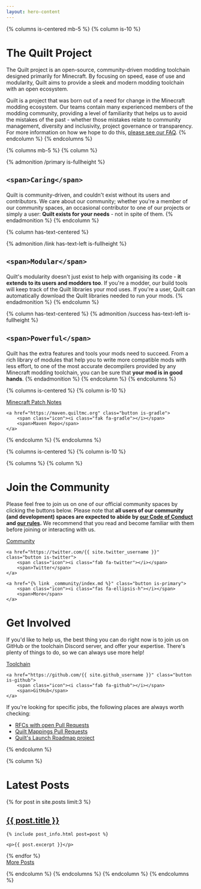 ```yaml
---
layout: hero-content
---
```


{% columns is-centered mb-5 %}
{% column is-10 %}
# The Quilt Project

The Quilt project is an open-source, community-driven modding toolchain designed primarily for Minecraft. By focusing
on speed, ease of use and modularity, Quilt aims to provide a sleek and modern modding toolchain with an open ecosystem.

Quilt is a project that was born out of a need for change in the Minecraft modding ecosystem. Our teams contain many
experienced members of the modding community, providing a level of familiarity that helps us to avoid the mistakes of
the past - whether those mistakes relate to community management, diversity and inclusivity, project governance or
transparency. For more information on how we hope to do this, [please see our FAQ](/faq/).
{% endcolumn %}
{% endcolumns %}

{% columns mb-5 %}
{% column %}

{% admonition /primary is-fullheight %}

<h2 class="has-text-centered">
  <span class="icon-text">
    <span class="icon has-text-primary mr-3">
      <i class="fas fa-heart"></i>
    </span>

    <span>Caring</span>
  </span>
</h2>

Quilt is community-driven, and couldn't exist without its users and contributors. We care about our community; whether
you're a member of our community spaces, an occasional contributor to one of our projects or simply a user: **Quilt
exists for your needs** - not in spite of them.
{% endadmonition %}
{% endcolumn %}

{% column has-text-centered %}

{% admonition /link has-text-left is-fullheight %}

<h2 class="has-text-centered">
  <span class="icon-text">
    <span class="icon has-text-link mr-3">
      <i class="fas fa-cubes"></i>
    </span>

    <span>Modular</span>
  </span>
</h2>

Quilt's modularity doesn't just exist to help with organising its code - **it extends to its users and modders too**.
If you're a modder, our build tools will keep track of the Quilt libraries your mod uses. If you're a user, Quilt can
automatically download the Quilt libraries needed to run your mods.
{% endadmonition %}
{% endcolumn %}

{% column has-text-centered %}
{% admonition /success has-text-left is-fullheight %}

<h2 class="has-text-centered">
  <span class="icon-text">
    <span class="icon has-text-success mr-3">
      <i class="fas fa-wrench"></i>
    </span>

    <span>Powerful</span>
  </span>
</h2>

Quilt has the extra features and tools your mods need to succeed. From a rich library of modules that help you to write
more compatible mods with less effort, to one of the most accurate decompilers provided by any Minecraft modding
toolchain, you can be sure that **your mod is in good hands**.
{% endadmonition %}
{% endcolumn %}
{% endcolumns %}


{% columns is-centered %}
{% column is-10 %}

<div class="button-grid">
    <a href="/mc-patchnotes/" class="button is-info">
        <span class="icon"><i class="fas fa-notebook"></i></span>
        <span>Minecraft Patch Notes</span>
    </a>

    <a href="https://maven.quiltmc.org" class="button is-gradle">
        <span class="icon"><i class="fak fa-gradle"></i></span>
        <span>Maven Repo</span>
    </a>
</div>

{% endcolumn %}
{% endcolumns %}

{% columns is-centered %}
{% column is-10 %}

{% columns %}
{% column %}
# Join the Community

Please feel free to join us on one of our official community spaces by clicking the buttons below. Please note that 
**all users of our community (and development) spaces are expected to abide by 
[our Code of Conduct](/community/code-of-conduct/) and [our rules](/community/rules/).** We recommend that you read 
and become familiar with them before joining or interacting with us.

<div class="button-grid">
    <a href="{{ site.discord_community }}" class="button is-discord">
        <span class="icon"><i class="fab fa-discord"></i></span>
        <span>Community</span>
    </a>

    <a href="https://twitter.com/{{ site.twitter_username }}" class="button is-twitter">
        <span class="icon"><i class="fab fa-twitter"></i></span> 
        <span>Twitter</span>
    </a>

    <a href="{% link _community/index.md %}" class="button is-primary">
        <span class="icon"><i class="fas fa-ellipsis-h"></i></span> 
        <span>More</span>
    </a>
</div>

# Get Involved

If you'd like to help us, the best thing you can do right now is to join us on GitHub or the toolchain Discord server,
and offer your expertise. There's plenty of things to do, so we can always use more help!

<div class="button-grid">
    <a href="{{ site.discord_toolchain }}" class="button is-discord">
        <span class="icon"><i class="fab fa-discord"></i></span>
        <span>Toolchain</span>
    </a>

    <a href="https://github.com/{{ site.github_username }}" class="button is-github">
        <span class="icon"><i class="fab fa-github"></i></span>
        <span>GitHub</span>
    </a>
</div>

If you're looking for specific jobs, the following places are always worth checking:

<ul>
    <li><a href="https://github.com/QuiltMC/rfcs/pulls">RFCs with open Pull Requests</a></li>
    <li><a href="https://github.com/QuiltMC/quilt-mappings/pulls">Quilt Mappings Pull Requests</a></li>
    <li><a href="https://github.com/orgs/QuiltMC/projects/1">Quilt's Launch Roadmap project</a></li>
</ul>
{% endcolumn %}

{% column %}
# Latest Posts

{% for post in site.posts limit:3 %}
<article class="blog-post with-divider">
    <h2 class="subtitle"><a href="{{ post.url }}">{{ post.title }}</a></h2>

    {% include post_info.html post=post %}

    <p>{{ post.excerpt }}</p>
</article>
{% endfor %}

<div class="is-flex mt-4 is-justify-content-right">
    <a class="button is-primary" href="/blog">
        <span class="icon"><i class="fas fa-ellipsis-h"></i></span>
        <span>More Posts</span>
    </a>
</div>

{% endcolumn %}
{% endcolumns %}
{% endcolumn %}
{% endcolumns %}
